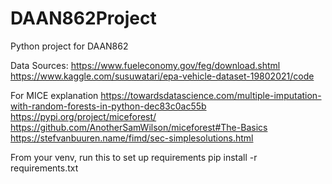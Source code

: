 # DAAN862Project
Python project for DAAN862

Data Sources:
https://www.fueleconomy.gov/feg/download.shtml
https://www.kaggle.com/susuwatari/epa-vehicle-dataset-19802021/code

For MICE explanation
https://towardsdatascience.com/multiple-imputation-with-random-forests-in-python-dec83c0ac55b
https://pypi.org/project/miceforest/
https://github.com/AnotherSamWilson/miceforest#The-Basics
https://stefvanbuuren.name/fimd/sec-simplesolutions.html

From your venv, run this to set up requirements
pip install -r requirements.txt

